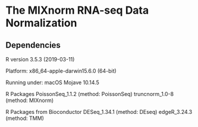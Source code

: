# The MIXnorm RNA-seq Data Normalization

## Dependencies
R version 3.5.3 (2019-03-11)

Platform: x86_64-apple-darwin15.6.0 (64-bit)

Running under: macOS Mojave 10.14.5

R Packages
PoissonSeq_1.1.2 (method: PoissonSeq)
truncnorm_1.0-8 (method: MIXnorm)

R Packages from Bioconductor
DESeq_1.34.1 (method: DEseq)
edgeR_3.24.3 (method: TMM)
